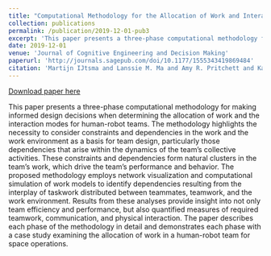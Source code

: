 ```yaml
---
title: "Computational Methodology for the Allocation of Work and Interaction in Human-Robot Teams"
collection: publications
permalink: /publication/2019-12-01-pub3
excerpt: 'This paper presents a three-phase computational methodology for making informed design decisions when determining the allocation of work and the interaction modes for human-robot teams. The methodology highlights the necessity to consider constraints and dependencies in the work and the work environment as a basis for team design, particularly those dependencies that arise within the dynamics of the team’s collective activities. These constraints and dependencies form natural clusters in the team’s work, which drive the team’s performance and behavior. The proposed methodology employs network visualization and computational simulation of work models to identify dependencies resulting from the interplay of taskwork distributed between teammates, teamwork, and the work environment. Results from these analyses provide insight into not only team efficiency and performance, but also quantified measures of required teamwork, communication, and physical interaction. The paper describes each phase of the methodology in detail and demonstrates each phase with a case study examining the allocation of work in a human-robot team for space operations.'
date: 2019-12-01
venue: 'Journal of Cognitive Engineering and Decision Making'
paperurl: 'http://journals.sagepub.com/doi/10.1177/1555343419869484'
citation: 'Martijn IJtsma and Lanssie M. Ma and Amy R. Pritchett and Karen M. Feigh (2019). Computational Methodology for the Allocation of Work and Interaction in Human-Robot Teams. In Journal of Cognitive Engineering and Decision Making'
---
```


<a href='http://journals.sagepub.com/doi/10.1177/1555343419869484'>Download paper here</a>

This paper presents a three-phase computational methodology for making informed design decisions when determining the allocation of work and the interaction modes for human-robot teams. The methodology highlights the necessity to consider constraints and dependencies in the work and the work environment as a basis for team design, particularly those dependencies that arise within the dynamics of the team’s collective activities. These constraints and dependencies form natural clusters in the team’s work, which drive the team’s performance and behavior. The proposed methodology employs network visualization and computational simulation of work models to identify dependencies resulting from the interplay of taskwork distributed between teammates, teamwork, and the work environment. Results from these analyses provide insight into not only team efficiency and performance, but also quantified measures of required teamwork, communication, and physical interaction. The paper describes each phase of the methodology in detail and demonstrates each phase with a case study examining the allocation of work in a human-robot team for space operations.
